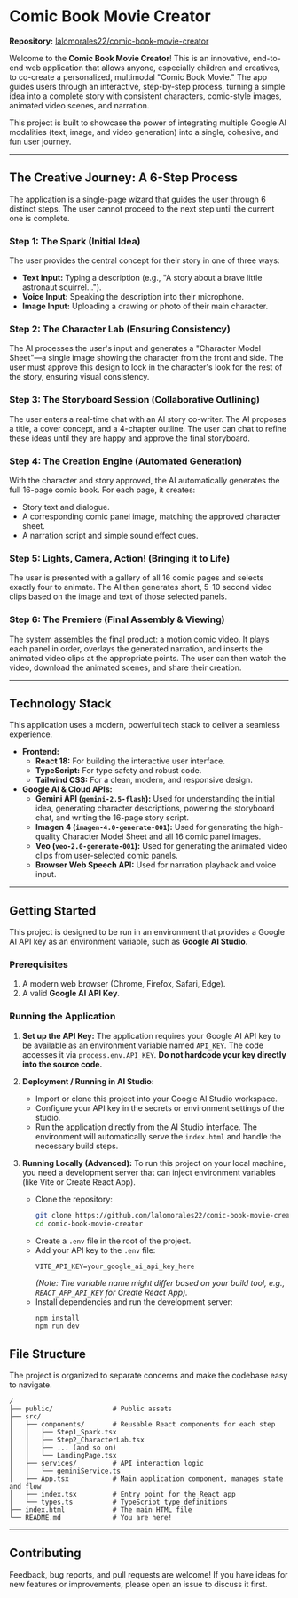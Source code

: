 # Comic Book Movie Creator

**Repository:** [lalomorales22/comic-book-movie-creator](https://github.com/lalomorales22/comic-book-movie-creator)

Welcome to the **Comic Book Movie Creator**! This is an innovative, end-to-end web application that allows anyone, especially children and creatives, to co-create a personalized, multimodal "Comic Book Movie." The app guides users through an interactive, step-by-step process, turning a simple idea into a complete story with consistent characters, comic-style images, animated video scenes, and narration.

This project is built to showcase the power of integrating multiple Google AI modalities (text, image, and video generation) into a single, cohesive, and fun user journey.

 <!-- It's a good practice to add a real screenshot here -->

---

## The Creative Journey: A 6-Step Process

The application is a single-page wizard that guides the user through 6 distinct steps. The user cannot proceed to the next step until the current one is complete.

### Step 1: The Spark (Initial Idea)
The user provides the central concept for their story in one of three ways:
-   **Text Input:** Typing a description (e.g., "A story about a brave little astronaut squirrel...").
-   **Voice Input:** Speaking the description into their microphone.
-   **Image Input:** Uploading a drawing or photo of their main character.

### Step 2: The Character Lab (Ensuring Consistency)
The AI processes the user's input and generates a "Character Model Sheet"—a single image showing the character from the front and side. The user must approve this design to lock in the character's look for the rest of the story, ensuring visual consistency.

### Step 3: The Storyboard Session (Collaborative Outlining)
The user enters a real-time chat with an AI story co-writer. The AI proposes a title, a cover concept, and a 4-chapter outline. The user can chat to refine these ideas until they are happy and approve the final storyboard.

### Step 4: The Creation Engine (Automated Generation)
With the character and story approved, the AI automatically generates the full 16-page comic book. For each page, it creates:
-   Story text and dialogue.
-   A corresponding comic panel image, matching the approved character sheet.
-   A narration script and simple sound effect cues.

### Step 5: Lights, Camera, Action! (Bringing it to Life)
The user is presented with a gallery of all 16 comic pages and selects exactly four to animate. The AI then generates short, 5-10 second video clips based on the image and text of those selected panels.

### Step 6: The Premiere (Final Assembly & Viewing)
The system assembles the final product: a motion comic video. It plays each panel in order, overlays the generated narration, and inserts the animated video clips at the appropriate points. The user can then watch the video, download the animated scenes, and share their creation.

---

## Technology Stack

This application uses a modern, powerful tech stack to deliver a seamless experience.

-   **Frontend:**
    -   **React 18:** For building the interactive user interface.
    -   **TypeScript:** For type safety and robust code.
    -   **Tailwind CSS:** For a clean, modern, and responsive design.
-   **Google AI & Cloud APIs:**
    -   **Gemini API (`gemini-2.5-flash`):** Used for understanding the initial idea, generating character descriptions, powering the storyboard chat, and writing the 16-page story script.
    -   **Imagen 4 (`imagen-4.0-generate-001`):** Used for generating the high-quality Character Model Sheet and all 16 comic panel images.
    -   **Veo (`veo-2.0-generate-001`):** Used for generating the animated video clips from user-selected comic panels.
    -   **Browser Web Speech API:** Used for narration playback and voice input.

---

## Getting Started

This project is designed to be run in an environment that provides a Google AI API key as an environment variable, such as **Google AI Studio**.

### Prerequisites
1.  A modern web browser (Chrome, Firefox, Safari, Edge).
2.  A valid **Google AI API Key**.

### Running the Application

1.  **Set up the API Key:**
    The application requires your Google AI API key to be available as an environment variable named `API_KEY`. The code accesses it via `process.env.API_KEY`. **Do not hardcode your key directly into the source code.**

2.  **Deployment / Running in AI Studio:**
    -   Import or clone this project into your Google AI Studio workspace.
    -   Configure your API key in the secrets or environment settings of the studio.
    -   Run the application directly from the AI Studio interface. The environment will automatically serve the `index.html` and handle the necessary build steps.

3.  **Running Locally (Advanced):**
    To run this project on your local machine, you need a development server that can inject environment variables (like Vite or Create React App).
    -   Clone the repository:
        ```bash
        git clone https://github.com/lalomorales22/comic-book-movie-creator.git
        cd comic-book-movie-creator
        ```
    -   Create a `.env` file in the root of the project.
    -   Add your API key to the `.env` file:
        ```
        VITE_API_KEY=your_google_ai_api_key_here
        ```
        *(Note: The variable name might differ based on your build tool, e.g., `REACT_APP_API_KEY` for Create React App).*
    -   Install dependencies and run the development server:
        ```bash
        npm install
        npm run dev
        ```

## File Structure

The project is organized to separate concerns and make the codebase easy to navigate.

```
/
├── public/               # Public assets
├── src/
│   ├── components/       # Reusable React components for each step
│   │   ├── Step1_Spark.tsx
│   │   ├── Step2_CharacterLab.tsx
│   │   ├── ... (and so on)
│   │   └── LandingPage.tsx
│   ├── services/         # API interaction logic
│   │   └── geminiService.ts
│   ├── App.tsx           # Main application component, manages state and flow
│   ├── index.tsx         # Entry point for the React app
│   └── types.ts          # TypeScript type definitions
├── index.html            # The main HTML file
└── README.md             # You are here!
```

---

## Contributing

Feedback, bug reports, and pull requests are welcome! If you have ideas for new features or improvements, please open an issue to discuss it first.